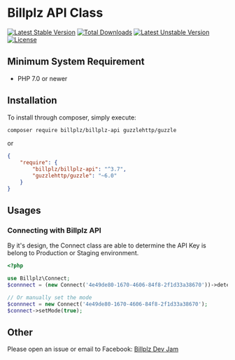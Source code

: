 # Billplz API Class
[![Latest Stable Version](https://poser.pugx.org/billplz/billplz-api/version)](https://packagist.org/packages/billplz/billplz-api)
[![Total Downloads](https://poser.pugx.org/billplz/billplz-api/downloads)](https://packagist.org/packages/billplz/billplz-api)
[![Latest Unstable Version](https://poser.pugx.org/billplz/billplz-api/v/unstable)](//packagist.org/packages/billplz/billplz-api)
[![License](https://poser.pugx.org/billplz/billplz-api/license)](https://packagist.org/packages/billplz/billplz-api)

## Minimum System Requirement
- PHP 7.0 or newer

## Installation

To install through composer, simply execute:

```bash
composer require billplz/billplz-api guzzlehttp/guzzle
```

or

```json
{
    "require": {
        "billplz/billplz-api": "^3.7",
        "guzzlehttp/guzzle": "~6.0"
    }
}
```

## Usages

### Connecting with Billplz API

By it's design, the Connect class are able to determine the API Key is belong to Production or Staging environment.

```php
<?php

use Billplz\Connect;
$connnect = (new Connect('4e49de80-1670-4606-84f8-2f1d33a38670'))->detectMode();

// Or manually set the mode
$connnect = new Connect('4e49de80-1670-4606-84f8-2f1d33a38670');
$connect->setMode(true);
```

## Other

Please open an issue or email to Facebook: [Billplz Dev Jam](https://www.facebook.com/groups/billplzdevjam/)
